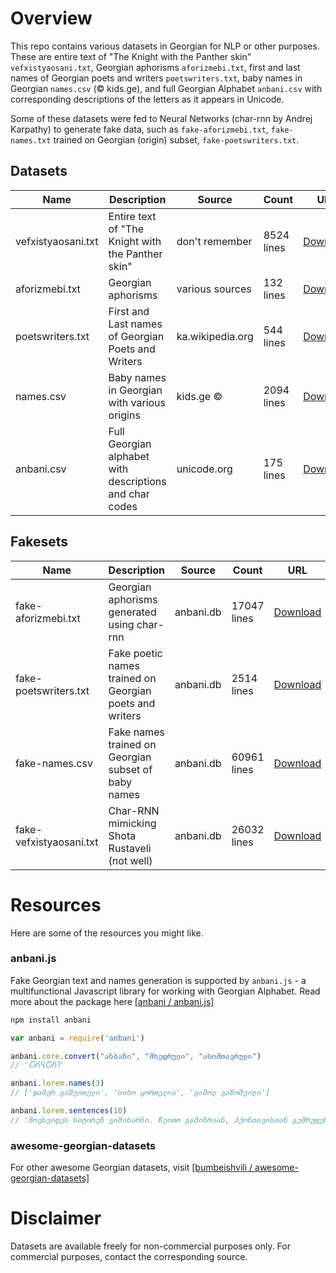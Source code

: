 # Overview

This repo contains various datasets in Georgian for NLP or other purposes. These are entire text of "The Knight with the Panther skin" `vefxistyaosani.txt`, Georgian aphorisms `aforizmebi.txt`, first and last names of Georgian poets and writers `poetswriters.txt`, baby names in Georgian `names.csv` (© kids.ge), and full Georgian Alphabet `anbani.csv` with corresponding descriptions of the letters as it appears in Unicode. 

Some of these datasets were fed to Neural Networks (char-rnn by Andrej Karpathy) to generate fake data, such as `fake-aforizmebi.txt`, `fake-names.txt` trained on Georgian (origin) subset, `fake-poetswriters.txt`.


## Datasets

| Name               | Description                                             | Source                | Count      | URL |
|--------------------|---------------------------------------------------------|-----------------------|------------|-----|
| vefxistyaosani.txt | Entire text of "The Knight with the Panther skin"       | don't remember        | 8524 lines | [Download](https://github.com/Anbani/anbani.db/blob/master/datasets/vefxistyaosani.txt)
| aforizmebi.txt     | Georgian aphorisms                                      | various sources       | 132 lines  | [Download](https://github.com/Anbani/anbani.db/blob/master/datasets/aforizmebi.txt)
| poetswriters.txt   | First and Last names of Georgian Poets and Writers      | ka.wikipedia.org      | 544 lines  | [Download](https://github.com/Anbani/anbani.db/blob/master/datasets/poetswriters.txt)
| names.csv          | Baby names in Georgian with various origins             | kids.ge ©             | 2094 lines | [Download](https://github.com/Anbani/anbani.db/blob/master/datasets/names.csv)
| anbani.csv         | Full Georgian alphabet with descriptions and char codes | unicode.org           | 175 lines  | [Download](https://github.com/Anbani/anbani.db/blob/master/datasets/anbani.csv)


## Fakesets

| Name                  | Description                                             | Source          | Count       | URL |
|-----------------------|---------------------------------------------------------|-----------------|-------------|-----|
| fake-aforizmebi.txt   | Georgian aphorisms generated using char-rnn             | anbani.db       | 17047 lines | [Download](https://github.com/Anbani/anbani.db/blob/master/fakesets/fake-aforizmebi.txt)
| fake-poetswriters.txt | Fake poetic names trained on Georgian poets and writers | anbani.db       | 2514 lines  | [Download](https://github.com/Anbani/anbani.db/blob/master/fakesets/fake-poetswriters.txt)
| fake-names.csv        | Fake names trained on Georgian subset of baby names     | anbani.db       | 60961 lines | [Download](https://github.com/Anbani/anbani.db/blob/master/fakesets/fake-names.csv)
| fake-vefxistyaosani.txt        | Char-RNN mimicking Shota Rustaveli (not well)     | anbani.db       | 26032 lines | [Download](https://github.com/Anbani/anbani.db/blob/master/fakesets/fake-vefxistyaosani.txt)

# Resources
Here are some of the resources you might like.
### anbani.js
Fake Georgian text and names generation is supported by `anbani.js` - a multifunctional Javascript library for working with Georgian Alphabet. Read more about the package here [[anbani / anbani.js]](https://github.com/Anbani/anbani.js)
```bash
npm install anbani
```
```javascript
var anbani = require('anbani')

anbani.core.convert("ანბანი", "მხედრული", "ასომთავრული")
// 'ႠႬႡႠႬႨ'

anbani.lorem.names(3)
// ['დამერ გაშვითელი', 'სიბო ყორთელია', 'გიმოლ ვაწოშვილი']

anbani.lorem.sentences(10)
// 'მოეხვიდეს სიტირენ გიშიხარნი. წეითო გამიზრიან, ჰქონთავისთან გემრუფენ, უკრთებოდემნი მესმანცა მყივნე.'
```
### awesome-georgian-datasets
For other awesome Georgian datasets, visit [[bumbeishvili / awesome-georgian-datasets]](https://github.com/bumbeishvili/awesome-georgian-datasets)

# Disclaimer
Datasets are available freely for non-commercial purposes only. For commercial purposes, contact the corresponding source. 

